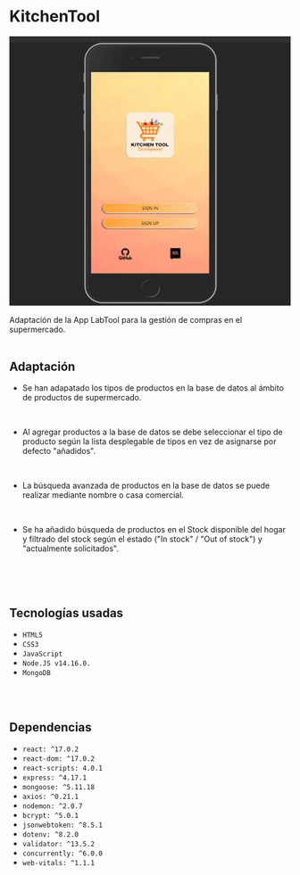 # <h1>**KitchenTool**</h1>
![Esquema de relaciones](my-app/public/img/kitchenTool_mobileLogo.png)

Adaptación de la App LabTool para la gestión de compras en el supermercado.
<br>
<br>

## **Adaptación**


- Se han adapatado los tipos de productos en la base de datos al ámbito de productos de supermercado.
<br>

- Al agregar productos a la base de datos se debe seleccionar el tipo de producto según la lista desplegable de tipos en vez de asignarse por defecto "añadidos".
<br>

- La búsqueda avanzada de productos en la base de datos se puede realizar mediante nombre o casa comercial.
<br>

- Se ha añadido búsqueda de productos en el Stock disponible del hogar y filtrado del stock según el estado ("In stock" / "Out of stock") y "actualmente solicitados".
<br>
<br>
<br>

## **Tecnologías usadas**

- `HTML5`
- `CSS3`
- `JavaScript`
- `Node.JS v14.16.0.`
- `MongoDB`
<br>
<br>

## **Dependencias**

- `react: ^17.0.2`
- `react-dom: ^17.0.2`
- `react-scripts: 4.0.1`
- `express: ^4.17.1`
- `mongoose: ^5.11.18`
- `axios: ^0.21.1`
- `nodemon: ^2.0.7`
- `bcrypt: ^5.0.1`
- `jsonwebtoken: ^8.5.1`
- `dotenv: ^8.2.0`
- `validator: ^13.5.2`
- `concurrently: ^6.0.0`
- `web-vitals: ^1.1.1`
<br>
<br>


